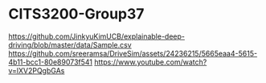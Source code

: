 # CITS3200-Group37

https://github.com/JinkyuKimUCB/explainable-deep-driving/blob/master/data/Sample.csv
https://github.com/sreeramsa/DriveSim/assets/24236215/5665eaa4-5615-4b11-bcc1-80e89073f541
https://www.youtube.com/watch?v=lXV2PQgbGAs
